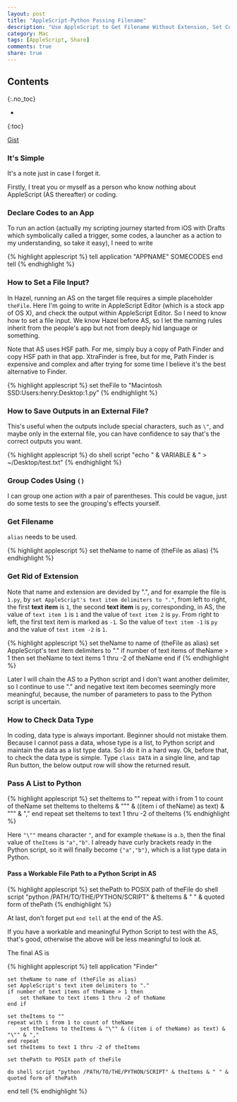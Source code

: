 ```yaml
---
layout: post
title: "AppleScript-Python Passing Filename"
description: "Use AppleScript to Get Filename Without Extension, Set Custom Delimiters and Pass Mutiple Parameters to a Python Script"
category: Mac
tags: [AppleScript, Share]
comments: true
share: true
---
```


## Contents
{:.no_toc}

* 
{:toc}

<a href="https://gist.github.com/lsfalimis/a52a6de6c7471dfb9e66" class="btn btn-success">Gist</a>

<!--more-->

### It's Simple

It's a note just in case I forget it.

Firstly, I treat you or myself as a person who know nothing about AppleScript (AS thereafter) or coding.

### Declare Codes to an App

To run an action (actually my scripting journey started from iOS with Drafts which symbolically called a trigger, some codes, a launcher as a action to my understanding, so take it easy), I need to write

{% highlight applescript %}
tell application "APPNAME"
	SOMECODES
end tell
{% endhighlight %}

### How to Set a File Input?

In Hazel, running an AS on the target file requires a simple placeholder `theFile`. Here I'm going to write in AppleScript Editor (which is a stock app of OS X), and check the output within AppleScript Editor. So I need to know how to set a file input. We know Hazel before AS, so I let the naming rules inherit from the people's app but not from deeply hid language or something.

Note that AS uses HSF path. For me, simply buy a copy of Path Finder and copy HSF path in that app. XtraFinder is free, but for me, Path Finder is expensive and complex and after trying for some time I believe it's the best alternative to Finder.

{% highlight applescript %}
set theFile to "Macintosh SSD:Users:henry:Desktop:1.py”
{% endhighlight %}

### How to Save Outputs in an External File?

This's useful when the outputs include special characters, such as `\"`, and maybe only in the external file, you can have confidence to say that's the correct outputs you want.

{% highlight applescript %}
do shell script "echo " & VARIABLE & " > ~/Desktop/test.txt"
{% endhighlight %}

### Group Codes Using `()`

I can group one action with a pair of parentheses. This could be vague, just do some tests to see the grouping's effects yourself.

### Get Filename

`alias` needs to be used.

{% highlight applescript %}
set theName to name of (theFile as alias)
{% endhighlight %}

### Get Rid of Extension

Note that name and extension are devided by ".", and for example the file is `1.py`, by `set AppleScript's text item delimiters to "."`, from left to right, the first **text item** is `1`, the second **text item** is `py`, corresponding, in AS, the value of `text item 1` is `1` and the value of `text item 2` is `py`. From right to left, the first text item is marked as `-1`. So the value of `text item -1` is `py` and the value of `text item -2` is `1`.

{% highlight applescript %}
set theName to name of (theFile as alias)
set AppleScript's text item delimiters to "."
if number of text items of theName > 1 then
	set theName to text items 1 thru -2 of theName
end if
{% endhighlight %}

Later I will chain the AS to a Python script and I don't want another delimiter, so I continue to use "." and negative text item becomes seemingly more meaningful, because, the number of parameters to pass to the Python script is uncertain.

### How to Check Data Type

In coding, data type is always important. Beginner should not mistake them. Because I cannot pass a data, whose type is a list, to Python script and maintain the data as a list type data. So I do it in a hard way. Ok, before that, to check the data type is simple. Type `class DATA` in a single line, and tap Run button, the below output row will show the returned result.

### Pass A List to Python

{% highlight applescript %}
set theItems to ""
repeat with i from 1 to count of theName
	set theItems to theItems & "\"" & ((item i of theName) as text) & "\"" & ","
end repeat
set theItems to text 1 thru -2 of theItems
{% endhighlight %}

Here `"\""` means character `"`, and for example `theName` is `a.b`, then the final value of `theItems` is `"a","b"`. I already have curly brackets ready in the Python script, so it will finally become `{"a","b"}`, which is a list type data in Python.

#### Pass a Workable File Path to a Python Script in AS

{% highlight applescript %}
set thePath to POSIX path of theFile
do shell script "python /PATH/TO/THE/PYTHON/SCRIPT" & theItems & " " & quoted form of thePath
{% endhighlight %}

At last, don't forget put `end tell` at the end of the AS.

If you have a workable and meaningful Python Script to test with the AS, that's good, otherwise the above will be less meaningful to look at.

The final AS is

{% highlight applescript %}
tell application "Finder"
	
	set theName to name of (theFile as alias)
	set AppleScript's text item delimiters to "."
	if number of text items of theName > 1 then
		set theName to text items 1 thru -2 of theName
	end if
	
	set theItems to ""
	repeat with i from 1 to count of theName
		set theItems to theItems & "\"" & ((item i of theName) as text) & "\"" & ","
	end repeat
	set theItems to text 1 thru -2 of theItems
	
	set thePath to POSIX path of theFile
	
	do shell script "python /PATH/TO/THE/PYTHON/SCRIPT" & theItems & " " & quoted form of thePath
	
end tell
{% endhighlight %}

